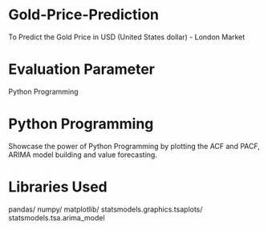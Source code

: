 # Gold-Price-Prediction
To Predict the Gold Price in USD (United States dollar) - London Market

# Evaluation Parameter
Python Programming

# Python Programming 
Showcase the power of Python Programming by plotting the ACF and PACF, ARIMA model building and value forecasting.

# Libraries Used

pandas/
numpy/
matplotlib/
statsmodels.graphics.tsaplots/
statsmodels.tsa.arima_model
